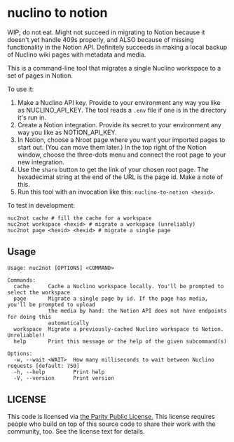 # nuclino to notion

WIP; do not eat. Might not succeed in migrating to Notion because it doesn't yet handle 409s properly, and ALSO because of missing functionality in the Notion API. Definitely succeeds in making a local backup of Nuclino wiki pages with metadata and media.

This is a command-line tool that migrates a single Nuclino workspace to a set of pages in Notion.

To use it:

1. Make a Nuclino API key. Provide to your environment any way you like as NUCLINO_API_KEY. The tool reads a `.env` file if one is in the directory it's run in.
2. Create a Notion integration. Provide its secret to your environment any way you like as NOTION_API_KEY.
3. In Notion, choose a Nroot page where you want your imported pages to start out. (You can move them later.) In the top right of the Notion window, choose the three-dots menu and connect the root page to your new integration.
4. Use the `share` button to get the link of your chosen root page. The hexadecimal string at the end of the URL is the page id. Make a note of this.
5. Run this tool with an invocation like this: `nuclino-to-notion <hexid>`.


To test in development:

```text
nuc2not cache # fill the cache for a workspace
nuc2not workspace <hexid> # migrate a workspace (unreliably)
nuc2not page <hexid> <hexid> # migrate a single page
```

## Usage

```text
Usage: nuc2not [OPTIONS] <COMMAND>

Commands:
  cache      Cache a Nuclino workspace locally. You'll be prompted to select the workspace
  page       Migrate a single page by id. If the page has media, you'll be prompted to upload
             the media by hand: the Notion API does not have endpoints for doing this
             automatically
  workspace  Migrate a previously-cached Nuclino workspace to Notion. Unreliable!!
  help       Print this message or the help of the given subcommand(s)

Options:
  -w, --wait <WAIT>  How many milliseconds to wait between Nuclino requests [default: 750]
  -h, --help         Print help
  -V, --version      Print version
```

## LICENSE

This code is licensed via [the Parity Public License.](https://paritylicense.com) This license requires people who build on top of this source code to share their work with the community, too. See the license text for details.
